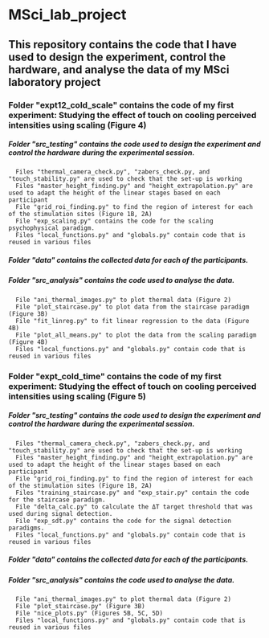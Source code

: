 # MSci_lab_project

## This repository contains the code that I have used to design the experiment, control the hardware, and analyse the data of my MSci laboratory project

### Folder "expt12_cold_scale" contains the code of my first experiment: Studying the effect of touch on cooling perceived intensities using scaling (Figure 4)
  
  ##### Folder "src_testing" contains the code used to design the experiment and control the hardware during the experimental session.
      Files "thermal_camera_check.py", "zabers_check.py, and "touch_stability.py" are used to check that the set-up is working
      Files "master_height_finding.py" and "height_extrapolation.py" are used to adapt the height of the linear stages based on each participant
      File "grid_roi_finding.py" to find the region of interest for each of the stimulation sites (Figure 1B, 2A)
      File "exp_scaling.py" contains the code for the scaling psychophysical paradigm.
      Files "local_functions.py" and "globals.py" contain code that is reused in various files
    
  ##### Folder "data" contains the collected data for each of the participants.
  
  ##### Folder "src_analysis" contains the code used to analyse the data.
      File "ani_thermal_images.py" to plot thermal data (Figure 2)
      File "plot_staircase.py" to plot data from the staircase paradigm (Figure 3B)
      File "fit_linreg.py" to fit linear regression to the data (Figure 4B)
      File "plot_all_means.py" to plot the data from the scaling paradigm (Figure 4B)
      Files "local_functions.py" and "globals.py" contain code that is reused in various files
 

### Folder "expt_cold_time" contains the code of my first experiment: Studying the effect of touch on cooling perceived intensities using scaling (Figure 5)
  
  ##### Folder "src_testing" contains the code used to design the experiment and control the hardware during the experimental session.
      Files "thermal_camera_check.py", "zabers_check.py, and "touch_stability.py" are used to check that the set-up is working
      Files "master_height_finding.py" and "height_extrapolation.py" are used to adapt the height of the linear stages based on each participant
      File "grid_roi_finding.py" to find the region of interest for each of the stimulation sites (Figure 1B, 2A)
      Files "training_staircase.py" and "exp_stair.py" contain the code for the staircase paradigm.
      File "delta_calc.py" to calculate the ΔT target threshold that was used during signal detection.
      File "exp_sdt.py" contains the code for the signal detection paradigms.
      Files "local_functions.py" and "globals.py" contain code that is reused in various files
    
  ##### Folder "data" contains the collected data for each of the participants.
  
  ##### Folder "src_analysis" contains the code used to analyse the data.
      File "ani_thermal_images.py" to plot thermal data (Figure 2)
      File "plot_staircase.py" (Figure 3B)
      File "nice_plots.py" (Figures 5B, 5C, 5D)
      Files "local_functions.py" and "globals.py" contain code that is reused in various files
